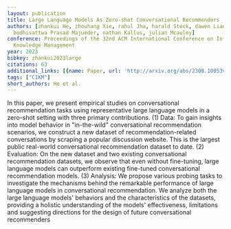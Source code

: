 ```yaml
---
layout: publication
title: Large Language Models As Zero-shot Conversational Recommenders
authors: [zhankui He, zhouhang Xie, rahul Jha, harald Steck, dawen Liang, yesu Feng,
  bodhisattwa Prasad Majumder, nathan Kallus, julian Mcauley]
conference: Proceedings of the 32nd ACM International Conference on Information and
  Knowledge Management
year: 2023
bibkey: zhankui2023large
citations: 63
additional_links: [{name: Paper, url: 'http://arxiv.org/abs/2308.10053v1'}]
tags: ["CIKM"]
short_authors: He et al.
---
```

In this paper, we present empirical studies on conversational recommendation
tasks using representative large language models in a zero-shot setting with
three primary contributions. (1) Data: To gain insights into model behavior in
"in-the-wild" conversational recommendation scenarios, we construct a new
dataset of recommendation-related conversations by scraping a popular
discussion website. This is the largest public real-world conversational
recommendation dataset to date. (2) Evaluation: On the new dataset and two
existing conversational recommendation datasets, we observe that even without
fine-tuning, large language models can outperform existing fine-tuned
conversational recommendation models. (3) Analysis: We propose various probing
tasks to investigate the mechanisms behind the remarkable performance of large
language models in conversational recommendation. We analyze both the large
language models' behaviors and the characteristics of the datasets, providing a
holistic understanding of the models' effectiveness, limitations and suggesting
directions for the design of future conversational recommenders
